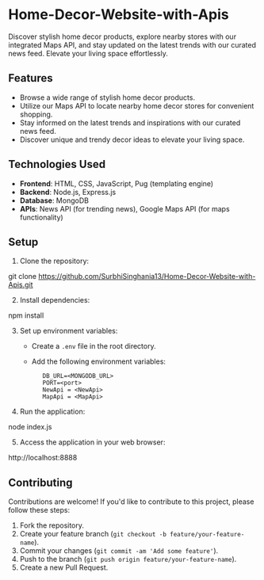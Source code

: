 # Home-Decor-Website-with-Apis
Discover stylish home decor products, explore nearby stores with our integrated Maps API, and stay updated on the latest trends with our curated news feed. Elevate your living space effortlessly.


## Features

- Browse a wide range of stylish home decor products.
- Utilize our Maps API to locate nearby home decor stores for convenient shopping.
- Stay informed on the latest trends and inspirations with our curated news feed.
- Discover unique and trendy decor ideas to elevate your living space.

## Technologies Used

- **Frontend**: HTML, CSS, JavaScript, Pug (templating engine)
- **Backend**: Node.js, Express.js
- **Database**: MongoDB
- **APIs**: News API (for trending news), Google Maps API (for maps functionality)

## Setup

1. Clone the repository:

git clone https://github.com/SurbhiSinghania13/Home-Decor-Website-with-Apis.git

2. Install dependencies:

npm install


3. Set up environment variables:

   - Create a `.env` file in the root directory.
   - Add the following environment variables:

     ```
        DB_URL=<MONGODB_URL>
        PORT=<port>
        NewApi = <NewApi>
        MapApi = <MapApi>
     ```

4. Run the application:

node index.js

5. Access the application in your web browser:

http://localhost:8888


## Contributing

Contributions are welcome! If you'd like to contribute to this project, please follow these steps:

1. Fork the repository.
2. Create your feature branch (`git checkout -b feature/your-feature-name`).
3. Commit your changes (`git commit -am 'Add some feature'`).
4. Push to the branch (`git push origin feature/your-feature-name`).
5. Create a new Pull Request.

